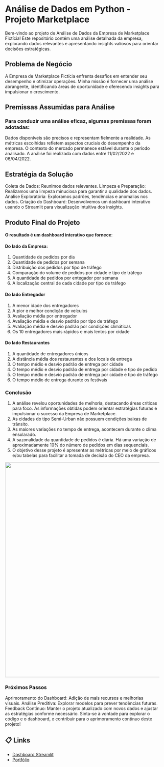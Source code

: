 # Análise de Dados em Python - Projeto Marketplace
Bem-vindo ao projeto de Análise de Dados da Empresa de Marketplace Fictícia! Este repositório contém uma análise detalhada da empresa, explorando dados relevantes e apresentando insights valiosos para orientar decisões estratégicas.

## Problema de Negócio
A Empresa de Marketplace Fictícia enfrenta desafios em entender seu desempenho e otimizar operações. Minha missão é fornecer uma análise abrangente, identificando áreas de oportunidade e oferecendo insights para impulsionar o crescimento.

## Premissas Assumidas para Análise
### Para conduzir uma análise eficaz, algumas premissas foram adotadas:

Dados disponíveis são precisos e representam fielmente a realidade.
As métricas escolhidas refletem aspectos cruciais do desempenho da empresa.
O contexto do mercado permanece estável durante o período analisado.
A análise foi realizada com dados entre 11/02/2022 e 06/04/2022.

## Estratégia da Solução
Coleta de Dados: Reunimos dados relevantes.
Limpeza e Preparação: Realizamos uma limpeza minuciosa para garantir a qualidade dos dados.
Análise Exploratória: Exploramos padrões, tendências e anomalias nos dados.
Criação do Dashboard: Desenvolvemos um dashboard interativo usando o Streamlit para visualização intuitiva dos insights.

## Produto Final do Projeto
#### O resultado é um dashboard interativo que fornece:

#### Do lado da Empresa:
1. Quantidade de pedidos por dia
2. Quantidade de pedidos por semana
3. Distribuição dos pedidos por tipo de tráfego
4. Comparação do volume de pedidos por cidade e tipo de tráfego
5. A quantidade de pedidos por entegador por semana
6. A localização central de cada cidade por tipo de tráfego

#### Do lado Entregador
1. A menor idade dos entregadores
2. A pior e melhor condição de veículos
3. Avaliação média por entregador
4. Avaliação média e desvio padrão por tipo de tráfego
5. Avaliação média e desvio padrão por condições climáticas
6. Os  10 entregadores mais rápidos e mais lentos por cidade

#### Do lado Restaurantes
1. A quantidade de entregadores únicos
2. A distância média dos restaurantes e dos locais de entrega
3. O tempo médio e desvio padrão de entrega por cidade
4. O tempo médio e desvio padrão de entrega por cidade e tipo de pedido
5. O tempo médio e desvio padrão de entrega por cidade e tipo de tráfego
6. O tempo médio de entrega durante os festivais

### Conclusão
1. A análise revelou oportunidades de melhoria, destacando áreas críticas para foco. As informações obtidas podem orientar estratégias futuras e impulsionar o sucesso da Empresa de Marketplace.
2. As cidades do tipo Semi-Urban não possuem condições baixas de trânsito.
3. As maiores variações no tempo de entrega, acontecem durante o clima ensolarado.
4. A sazonalidade da quantidade de pedidos é diária. Há uma variação de aproximadamente 10% do número de pedidos em dias sequenciais.
5. O objetivo desse projeto é apresentar as métricas por meio de gráficos e/ou tabelas para facilitar a tomada de decisão do CEO da empresa.

<div align="center">
  <img src="https://github.com/Marvinx9/marvis_company/assets/132841689/42f4887a-e221-4ad3-9af0-e85dabafcb51" width="700px" />
</div>

### Próximos Passos
Aprimoramento do Dashboard: Adição de mais recursos e melhorias visuais.
Análise Preditiva: Explorar modelos para prever tendências futuras.
Feedback Contínuo: Manter o projeto atualizado com novos dados e ajustar as estratégias conforme necessário.
Sinta-se à vontade para explorar o código e o dashboard, e contribuir para o aprimoramento contínuo deste projeto!

## 📋 Links
- [Dashboard Streamlit](https://marviscompany-empresa-marketplace.streamlit.app/)
- [Portfólio](https://marvinx9.github.io/portfolio_projetos/)
